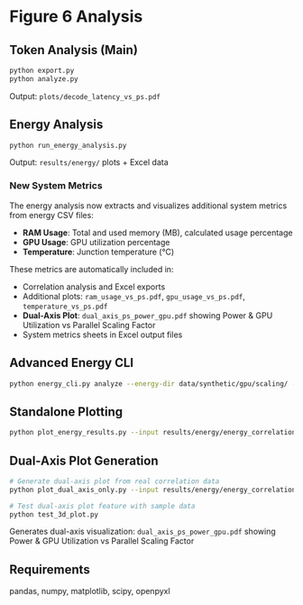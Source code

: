 # Figure 6 Analysis

## Token Analysis (Main)
```bash
python export.py
python analyze.py
```
Output: `plots/decode_latency_vs_ps.pdf`

## Energy Analysis
```bash
python run_energy_analysis.py
```
Output: `results/energy/` plots + Excel data

### New System Metrics
The energy analysis now extracts and visualizes additional system metrics from energy CSV files:
- **RAM Usage**: Total and used memory (MB), calculated usage percentage
- **GPU Usage**: GPU utilization percentage 
- **Temperature**: Junction temperature (°C)

These metrics are automatically included in:
- Correlation analysis and Excel exports
- Additional plots: `ram_usage_vs_ps.pdf`, `gpu_usage_vs_ps.pdf`, `temperature_vs_ps.pdf`
- **Dual-Axis Plot**: `dual_axis_ps_power_gpu.pdf` showing Power & GPU Utilization vs Parallel Scaling Factor
- System metrics sheets in Excel output files

## Advanced Energy CLI
```bash
python energy_cli.py analyze --energy-dir data/synthetic/gpu/scaling/ --performance-file outputs/energy/scaling_summary.xlsx
```

## Standalone Plotting
```bash
python plot_energy_results.py --input results/energy/energy_correlations.xlsx --output plots/
```

## Dual-Axis Plot Generation
```bash
# Generate dual-axis plot from real correlation data
python plot_dual_axis_only.py --input results/energy/energy_correlations.xlsx --output plots/

# Test dual-axis plot feature with sample data
python test_3d_plot.py
```
Generates dual-axis visualization: `dual_axis_ps_power_gpu.pdf` showing Power & GPU Utilization vs Parallel Scaling Factor

## Requirements
pandas, numpy, matplotlib, scipy, openpyxl 